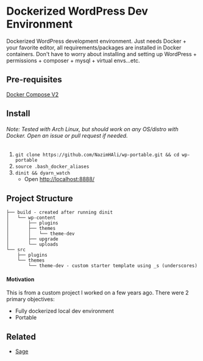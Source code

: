 # Dockerized WordPress Dev Environment

Dockerized WordPress development environment. Just needs Docker + your favorite editor, all requirements/packages are installed in Docker containers. Don't have to worry about installing and setting up WordPress + permissions + composer + mysql + virtual envs...etc.

## Pre-requisites
[Docker Compose V2](https://docs.docker.com/compose/cli-command/)

## Install
###### Note: Tested with Arch Linux, but should work on any OS/distro with Docker. Open an issue or pull request if needed.

1. ```git clone https://github.com/NazimHAli/wp-portable.git && cd wp-portable```
2. ```source .bash_docker_aliases```
3. ```dinit && dyarn_watch```  
    - Open <a href="http://localhost:8888/" target="_blank">http://localhost:8888/</a>

## Project Structure

```
├── build - created after running dinit
│   └── wp-content
│       ├── plugins
│       ├── themes
│       │   └── theme-dev
│       ├── upgrade
│       └── uploads
└── src
    ├── plugins
    └── themes
        └── theme-dev - custom starter template using _s (underscores)
```

#### Motivation
This is from a custom project I worked on a few years ago. There were 2 primary objectives:
 - Fully dockerized local dev environment
 - Portable

## Related
- [Sage](https://github.com/roots/sage)
